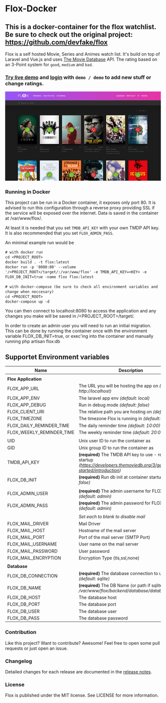 # Flox-Docker

## This is a docker-container for the flox watchlist. Be sure to check out the original project: https://github.com/devfake/flox

Flox is a self hosted Movie, Series and Animes watch list. It's build on top of Laravel and Vue.js and uses [The Movie Database](https://www.themoviedb.org/) API.
The rating based on an 3-Point system for `good`, `medium` and `bad`.

### [Try live demo](https://flox-demo.pyxl.dev) and [login](https://flox-demo.pyxl.dev/login) with `demo / demo` to add new stuff or change ratings.

![flox](./public/assets/screenshot.jpg)


### Running in Docker

This project can be run in a Docker container, it exposes only port 80. It is advised 
to run this configuration through a reverse proxy providing SSL if the service will be exposed over the internet. Data 
is saved in the container at /var/www/flox/.

At least it is needed that you set `TMDB_API_KEY` with your own TMDP API key. It is also recommended that you set `FLOX_ADMIN_PASS`.

An minimal example run would be

    # with docker run
    cd <PROJECT_ROOT>
    docker build . -t flox:latest
    docker run -p '8080:80' --volume '/<PROJECT_ROOT>/target/:/var/www/flox' -e TMDB_API_KEY=<KEY> -e FLOX_DB_INIT=true -name flox flox:latest
    
    # with docker-compose (be sure to check all environment variables and change when neccesary)
    cd <PROJECT_ROOT>
    docker-compose up -d
    
You can then connect to localhost:8080 to access the application and any changes you make will be saved in /<PROJECT_ROOT>/target/.

In order to create an admin user you will need to run an initial migration. This can be done by running the container 
once with the environment variable FLOX_DB_INIT=true, or exec'ing into the container and manually running 
php artisan flox:db

Supportet Environment variables
-----
| Name | Description |
|--|--|
|  |  |
| **Flox Application** |  |
| FLOX_APP_URL | The URL you will be hosting the app on *(default: http://localhost)* | 
| FLOX_APP_ENV | The laravel app env *(default: local)* |
| FLOX_APP_DEBUG | Run in debug mode *(default: false)* |
| FLOX_CLIENT_URI | The relative path you are hosting on *(default: /)* |
| FLOX_TIMEZONE | The timezone Flox is running in *(default: UTC)* |
| FLOX_DAILY_REMINDER_TIME | The daily reminder time *(default: 10:00)* |
| FLOX_WEEKLY_REMINDER_TIME | The weekly reminder time *(default: 20:00)* |
|  |  |
| UID | Unix user ID to run the container as |
| GID | Unix group ID to run the container as |
| TMDB_API_KEY | **(required)** The TMDB API key to use - required for startup *(https://developers.themoviedb.org/3/getting-started/introduction)* |
| FLOX_DB_INIT | **(required)** Run db init at container startup *(default: false)* |
|  |  |
| FLOX_ADMIN_USER | **(required)** The admin username for FLOX_DB_INIT *(default: admin)* |
| FLOX_ADMIN_PASS | **(required)** The admin password for FLOX_DB_INIT *(default: admin)* |
|  |  |
| | *Set each to blank to disable mail* |
| FLOX_MAIL_DRIVER | Mail Driver |
| FLOX_MAIL_HOST | Hostname of the mail server |
| FLOX_MAIL_PORT | Port of the mail server (SMTP Port) |
| FLOX_MAIL_USERNAME | User name on the mail server |
| FLOX_MAIL_PASSWORD | User password |
| FLOX_MAIL_ENCRYPTION | Encryption Type (tls,ssl,none) |
|  |  |
| **Database** |  |
| FLOX_DB_CONNECTION | **(required)** The database connection to use *(default: sqlite)* |
| FLOX_DB_NAME | **(required)** The DB Name (or path if sqlite) *(default: /var/www/flox/backend/database/database.sqlite)* |
| FLOX_DB_HOST | The database host |
| FLOX_DB_PORT | The database port |
| FLOX_DB_USER | The database user | 
| FLOX_DB_PASS | The database password |


### Contribution

Like this project? Want to contribute? Awesome! Feel free to open some pull requests or just open an issue.

### Changelog

Detailed changes for each release are documented in the [release notes](https://github.com/devfake/flox/releases).

### License

Flox is published under the MIT license. See LICENSE for more information.
